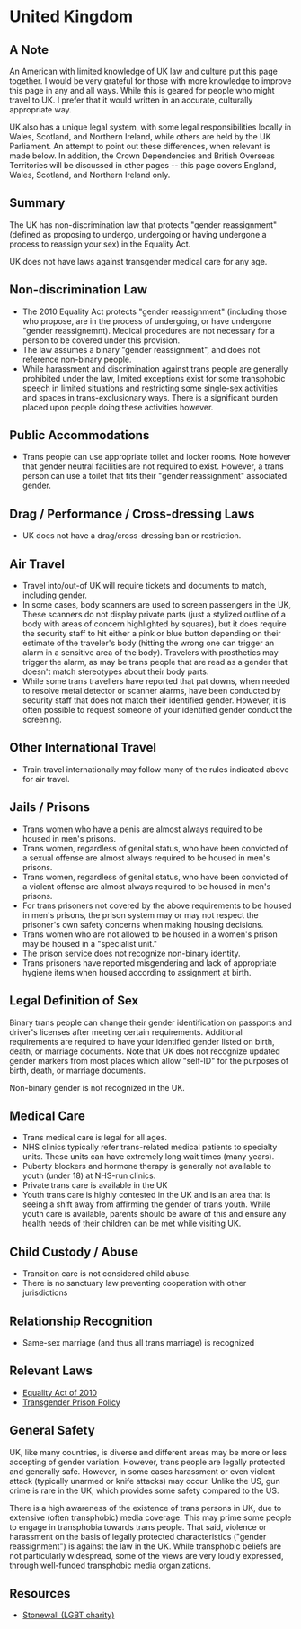 # United Kingdom

## A Note

An American with limited knowledge of UK law and culture
put this page together. I would be very grateful for those with more
knowledge to improve this page in any and all ways.  While this is geared
for people who might travel to UK.  I prefer that it would
written in an accurate, culturally appropriate way.

UK also has a unique legal system, with some legal responsibilities
locally in Wales, Scotland, and Northern Ireland, while others are held
by the UK Parliament.  An attempt to point out these differences, when
relevant is made below.  In addition, the Crown Dependencies and British
Overseas Territories will be discussed in other pages -- this page
covers England, Wales, Scotland, and Northern Ireland only.

## Summary

The UK has non-discrimination law that protects "gender reassignment"
(defined as proposing to undergo, undergoing or having undergone a
process to reassign your sex) in the Equality Act.

UK does not have laws against transgender medical care for any age.

## Non-discrimination Law

 * The 2010 Equality Act protects "gender reassignment" (including those
   who propose, are in the process of undergoing, or have undergone
   "gender reassignemnt).  Medical procedures are not necessary for a
   person to be covered under this provision.
 * The law assumes a binary "gender reassignment", and does not
   reference non-binary people.
 * While harassment and discrimination against trans people are
   generally prohibited under the law, limited exceptions exist for
   some transphobic speech in limited situations and restricting
   some single-sex activities and spaces in trans-exclusionary ways. There
   is a significant burden placed upon people doing these activities however.

## Public Accommodations

 * Trans people can use appropriate toilet and locker rooms. Note
   however that gender neutral facilities are not required to exist.
   However, a trans person can use a toilet that fits their "gender
   reassignment" associated gender.

## Drag / Performance / Cross-dressing Laws

 * UK does not have a drag/cross-dressing ban or restriction.

## Air Travel

 * Travel into/out-of UK will require tickets and documents to
   match, including gender.
 * In some cases, body scanners are used to screen passengers in the UK,
   These scanners do not display private parts (just a stylized outline of a
   body with areas of concern highlighted by squares), but it does
   require the security staff to hit either a pink or blue button
   depending on their estimate of the traveler's body (hitting the wrong
   one can trigger an alarm in a sensitive area of the body). Travelers
   with prosthetics may trigger the alarm, as may be trans people that
   are read as a gender that doesn't match stereotypes about their body
   parts.
 * While some trans travellers have reported that pat downs, when needed
   to resolve metal detector or scanner alarms, have been conducted by
   security staff that does not match their identified gender. However,
   it is often possible to request someone of your identified gender
   conduct the screening.

## Other International Travel

 * Train travel internationally may follow many of the rules indicated
   above for air travel.

## Jails / Prisons

 * Trans women who have a penis are almost always required to be housed in
   men's prisons.
 * Trans women, regardless of genital status, who have been convicted of
   a sexual offense are almost always required to be housed in men's prisons.
 * Trans women, regardless of genital status, who have been convicted of
   a violent offense are almost always required to be housed in men's prisons.
 * For trans prisoners not covered by the above requirements to be
   housed in men's prisons, the prison system may or may not respect the
   prisoner's own safety concerns when making housing decisions.
 * Trans women who are not allowed to be housed in a women's prison may
   be housed in a "specialist unit."
 * The prison service does not recognize non-binary identity.
 * Trans prisoners have reported misgendering and lack of appropriate
   hygiene items when housed according to assignment at birth.

## Legal Definition of Sex

Binary trans people can change their gender identification on passports and
driver's licenses after meeting certain requirements. Additional
requirements are required to have your identified gender listed on
birth, death, or marriage documents. Note that UK does not recognize
updated gender markers from most places which allow "self-ID" for the
purposes of birth, death, or marriage documents.

Non-binary gender is not recognized in the UK.

## Medical Care

 * Trans medical care is legal for all ages.
 * NHS clinics typically refer trans-related medical patients to
   specialty units. These units can have extremely long wait times (many
   years).
 * Puberty blockers and hormone therapy is generally not available to
   youth (under 18) at NHS-run clinics.
 * Private trans care is available in the UK
 * Youth trans care is highly contested in the UK and is an area that is
   seeing a shift away from affirming the gender of trans youth. While
   youth care is available, parents should be aware of this and ensure
   any health needs of their children can be met while visiting UK.

## Child Custody / Abuse

 * Transition care is not considered child abuse.
 * There is no sanctuary law preventing cooperation with other jurisdictions
 
## Relationship Recognition

 * Same-sex marriage (and thus all trans marriage) is recognized

## Relevant Laws

 * [Equality Act of
   2010](https://www.legislation.gov.uk/ukpga/2010/15/contents)
 * [Transgender Prison
   Policy](https://www.gov.uk/government/news/new-transgender-prisoner-policy-comes-into-force)

## General Safety

UK, like many countries, is diverse and different areas may be more or
less accepting of gender variation. However, trans people are legally
protected and generally safe. However, in some cases harassment or even
violent attack (typically unarmed or knife attacks) may occur.  Unlike the
US, gun crime is rare in the UK, which provides some safety compared to the
US.

There is a high awareness of the existence of trans persons in UK, due
to extensive (often transphobic) media coverage. This may prime some
people to engage in transphobia towards trans people. That said,
violence or harassment on the basis of legally protected characteristics
("gender reassignment") is against the law in the UK.  While transphobic
beliefs are not particularly widespread, some of the views are very
loudly expressed, through well-funded transphobic media organizations.

## Resources

 * [Stonewall (LGBT charity)](https://stonewall.org.uk/)
